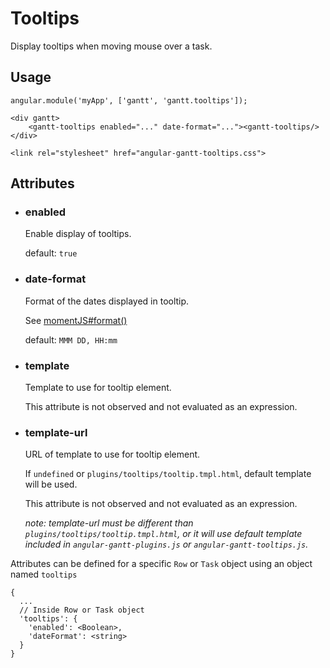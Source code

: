 # Tooltips

Display tooltips when moving mouse over a task.

## Usage

    angular.module('myApp', ['gantt', 'gantt.tooltips']);

<!-- -->

    <div gantt>
        <gantt-tooltips enabled="..." date-format="..."><gantt-tooltips/>
    </div>

<!-- -->
    
    <link rel="stylesheet" href="angular-gantt-tooltips.css">

## Attributes

- ### enabled

    Enable display of tooltips.
    
    default: `true`

- ### date-format

    Format of the dates displayed in tooltip.
    
    See [momentJS#format()](http://momentjs.com/docs/#/displaying/format/)
    
    default: `MMM DD, HH:mm`

- ### template

    Template to use for tooltip element.
    
    This attribute is not observed and not evaluated as an expression.

- ### template-url

    URL of template to use for tooltip element.

    If `undefined` or `plugins/tooltips/tooltip.tmpl.html`, default template will be used.
    
    This attribute is not observed and not evaluated as an expression.
    
    *note: template-url must be different than `plugins/tooltips/tooltip.tmpl.html`, or it will use default
    template included in `angular-gantt-plugins.js` or `angular-gantt-tooltips.js`.*

Attributes can be defined for a specific `Row` or `Task` object using an object named `tooltips`

    {
      ...
      // Inside Row or Task object
      'tooltips': {
        'enabled': <Boolean>,
        'dateFormat': <string>
      }
    }

